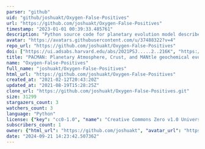 ```yaml
---
parser: "github"
uid: "github/joshuakt/Oxygen-False-Positives"
url: "https://github.com/joshuakt/Oxygen-False-Positives"
timestamp: "2023-01-01 00:39:33.485761"
description: "Python source code for planetary evolution model described in Krissansen-Totton et al. (2021; AGU Advances)"
avatar: "https://avatars.githubusercontent.com/u/37488322?v=4"
repo_url: "https://github.com/joshuakt/Oxygen-False-Positives"
doi: ["https://ui.adsabs.harvard.edu/abs/2021PSJ.....2..216K", "https://ui.adsabs.harvard.edu/abs/2022ApJ...933..115K", "https://ui.adsabs.harvard.edu/abs/2022ascl.soft12013K/abstract"]
title: "PACMAN: Planetary Atmosphere, Crust, and MANtle geochemical evolution"
name: "Oxygen-False-Positives"
full_name: "joshuakt/Oxygen-False-Positives"
html_url: "https://github.com/joshuakt/Oxygen-False-Positives"
created_at: "2021-02-12T20:43:20Z"
updated_at: "2021-08-19T15:28:25Z"
clone_url: "https://github.com/joshuakt/Oxygen-False-Positives.git"
size: 31299
stargazers_count: 3
watchers_count: 3
language: "Python"
license: {"key": "cc0-1.0", "name": "Creative Commons Zero v1.0 Universal", "spdx_id": "CC0-1.0", "url": "https://api.github.com/licenses/cc0-1.0", "node_id": "MDc6TGljZW5zZTY="}
subscribers_count: 1
owner: {"html_url": "https://github.com/joshuakt", "avatar_url": "https://avatars.githubusercontent.com/u/37488322?v=4", "login": "joshuakt", "type": "User"}
date: "2024-09-21 14:23:42.507362"
---
```


